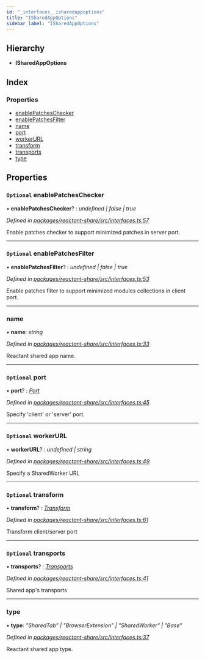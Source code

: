 ```yaml
---
id: "_interfaces_.isharedappoptions"
title: "ISharedAppOptions"
sidebar_label: "ISharedAppOptions"
---
```


## Hierarchy

* **ISharedAppOptions**

## Index

### Properties

* [enablePatchesChecker](_interfaces_.isharedappoptions.md#optional-enablepatcheschecker)
* [enablePatchesFilter](_interfaces_.isharedappoptions.md#optional-enablepatchesfilter)
* [name](_interfaces_.isharedappoptions.md#name)
* [port](_interfaces_.isharedappoptions.md#optional-port)
* [workerURL](_interfaces_.isharedappoptions.md#optional-workerURL)
* [transform](_interfaces_.isharedappoptions.md#optional-transform)
* [transports](_interfaces_.isharedappoptions.md#optional-transports)
* [type](_interfaces_.isharedappoptions.md#type)

## Properties

### `Optional` enablePatchesChecker

• **enablePatchesChecker**? : *undefined | false | true*

*Defined in [packages/reactant-share/src/interfaces.ts:57](https://github.com/unadlib/reactant/blob/f1370319/packages/reactant-share/src/interfaces.ts#L57)*

Enable patches checker to support minimized patches in server port.

___

### `Optional` enablePatchesFilter

• **enablePatchesFilter**? : *undefined | false | true*

*Defined in [packages/reactant-share/src/interfaces.ts:53](https://github.com/unadlib/reactant/blob/f1370319/packages/reactant-share/src/interfaces.ts#L53)*

Enable patches filter to support minimized modules collections in client port.

___

###  name

• **name**: *string*

*Defined in [packages/reactant-share/src/interfaces.ts:33](https://github.com/unadlib/reactant/blob/f1370319/packages/reactant-share/src/interfaces.ts#L33)*

Reactant shared app name.

___

### `Optional` port

• **port**? : *[Port](../modules/_interfaces_.md#port)*

*Defined in [packages/reactant-share/src/interfaces.ts:45](https://github.com/unadlib/reactant/blob/f1370319/packages/reactant-share/src/interfaces.ts#L45)*

Specify 'client' or 'server' port.

___

### `Optional` workerURL

• **workerURL**? : *undefined | string*

*Defined in [packages/reactant-share/src/interfaces.ts:49](https://github.com/unadlib/reactant/blob/f1370319/packages/reactant-share/src/interfaces.ts#L49)*

Specify a SharedWorker URL

___

### `Optional` transform

• **transform**? : *[Transform](../modules/_interfaces_.md#transform)*

*Defined in [packages/reactant-share/src/interfaces.ts:61](https://github.com/unadlib/reactant/blob/f1370319/packages/reactant-share/src/interfaces.ts#L61)*

Transform client/server port

___

### `Optional` transports

• **transports**? : *[Transports](_interfaces_.transports.md)*

*Defined in [packages/reactant-share/src/interfaces.ts:41](https://github.com/unadlib/reactant/blob/f1370319/packages/reactant-share/src/interfaces.ts#L41)*

Shared app's transports

___

###  type

• **type**: *"SharedTab" | "BrowserExtension" | "SharedWorker" | "Base"*

*Defined in [packages/reactant-share/src/interfaces.ts:37](https://github.com/unadlib/reactant/blob/f1370319/packages/reactant-share/src/interfaces.ts#L37)*

Reactant shared app type.
